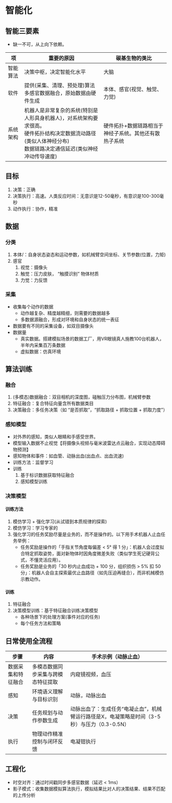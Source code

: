 # 智能化
## 智能三要素
* 缺一不可，从上向下依赖。

| 项 | 重要的原因 | 碳基生物的类比 |
| - | - | - |
| 智能算法 | 决策中枢，决定智能化水平 | 大脑 |
| 软件 | 提供(采集、清理、预处理)算法多感官数据融合，原始数据由硬件生成 | 本体、感官(视觉、触觉、力觉) |
| 系统架构 | 机器人是非常复杂的系统(特别是人形具身机器人)，对系统架构要求很高。 <br/> 硬件拓扑结构决定数据流动路径(类似人体神经分布) <br/> 数据链路决定通信延迟(类似神经冲动传导速度) | 硬件拓扑+数据链路相当于神经子系统。其他还有散热子系统 |

## 目标
1. 决策：正确
1. 决策执行：高速。人类反应时间：无意识是12-50毫秒，有意识是100-300毫秒
1. 动作执行：协作，精准

## 数据
### 分类
1. 本体/：自身状态姿态和运动参数，如机械臂空间坐标、关节参数(位置，力矩)
1. 感官
    1. 视觉：摄像头
    1. 触觉：压力皮肤， “触摸识别” 物体材质
    1. 力觉：力反馈

### 采集
* 收集每个动作的数据
    * 动作越复杂、精度越精细，则需要的数据越多
    * 多数据源融合，形成对环境和自身状态的统一表征
* 数据要有不同的采集设备，如双目摄像头
* 数据量
    * 真实数据。搭建模拟场景的数据工厂，用VR眼镜真人施教100台机器人，半年内采集百万条数据
    * 虚拟数据：仿真环境

## 算法训练
### 融合
1. (多模态)数据融合：双目相机的深度图，碰触压力分布图，机械臂参数
1. 特征融合：复合特征向量含所有数据类目
1. 决策融合：多任务决策（如 “是否抓取”，“抓取路径 + 抓取位置 + 抓取力度”）

### 感知模型
* 对外界的感知，类似人眼睛和手感受世界。
* 模型输入数据不止视觉【将摄像头视频与毫米波雷达点云融合，实现动态障碍物预测】
* 感知物体和事件：如血管、动脉出血(出血点、出血流速)
* 训练方法：监督学习
* 训练
    1. 基于标识数据获取特征融合
    1. 感知模型训练

### 决策模型
#### 训练方法
1. 模仿学习 + 强化学习(从试错到本质规律的探索)
1. 模仿学习：学习专家的
1. 强化学习的任务奖励尽量是业务的，而不是操作的。以下用手术机器人止血任务举例：
    * 任务奖励是操作的「手指关节角度每偏差 < 5° 得 1 分」：机器人会过度拟合特定抓取姿势，面对新物体时因角度微差失败（类似学生死记硬背公式，不懂灵活应用）。
    * 任务奖励是业务的「30 秒内止血成功 + 100 分，组织损伤 > 5% 扣 50 分」：机器人会自主探索最优止血路径（如先压迫再缝合），而非机械模仿示教动作。

#### 训练
1. 特征融合
1. 决策模型训练：基于特征融合训练决策模型
    * 各种场景下的处理方案(事件对应的任务)
    * 每个任务方法和策略

## 日常使用全流程
| 步骤 | 内容 | 手术示例（动脉止血） |
| - | - | - |
| 数据采集和特征融合 | 多模态数据同步采集与跨模态特征提取 | 内窥镜视频，血压 |
| 感知 | 环境语义理解与目标识别 | 动脉，动脉出血 |
| 决策 | 任务规划与动作参数生成 | 动脉出血了：生成任务“电凝止血”，机械臂运行路径是X，电凝策略是时间（3-5 秒）与压力（0.3-0.5N） |
| 执行 | 物理动作精准控制与闭环反馈 | 电凝钳执行 |

## 工程化
* 时空对齐：通过时间戳同步多感官数据（延迟 < 1ms）
* 影子模式：收集数据模拟算法执行，模拟结果比对人的决策结果、结果不匹配的上传分析